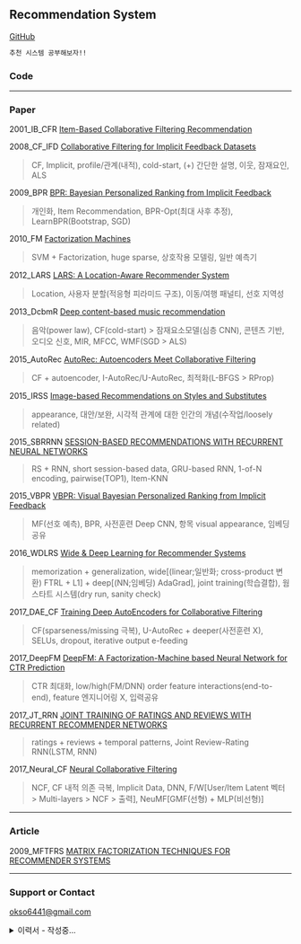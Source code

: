 ## Recommendation System
[GitHub](https://github.com/okso6441-ksh/RecommendationSystem/edit/main/README.md) 

```markdown
추천 시스템 공부해보자!!
```

### Code  


---

### Paper
2001_IB_CFR [Item-Based Collaborative Filtering Recommendation](https://github.com/okso6441-ksh/RecommendationSystem/tree/main/paper/2001_IB_CFR/README.md)
>   

2008_CF_IFD [Collaborative Filtering for Implicit Feedback Datasets](https://github.com/okso6441-ksh/RecommendationSystem/tree/main/paper/2008_CF_IFD/README.md)
> CF, Implicit, profile/관계(내적), cold-start, (+) 간단한 설명, 이웃, 잠재요인, ALS  

2009_BPR [BPR: Bayesian Personalized Ranking from Implicit Feedback](https://github.com/okso6441-ksh/RecommendationSystem/tree/main/paper/2009_BPR/README.md)
> 개인화, Item Recommendation, BPR-Opt(최대 사후 추정), LearnBPR(Bootstrap, SGD)
  
2010_FM [Factorization Machines](https://github.com/okso6441-ksh/RecommendationSystem/tree/main/paper/2010_FM/README.md)
> SVM + Factorization, huge sparse, 상호작용 모델링, 일반 예측기  
  
2012_LARS [LARS: A Location-Aware Recommender System](https://github.com/okso6441-ksh/RecommendationSystem/tree/main/paper/2012_LARS/README.md)
> Location, 사용자 분할(적응형 피라미드 구조), 이동/여행 패널티, 선호 지역성  
  
2013_DcbmR [Deep content-based music recommendation](https://github.com/okso6441-ksh/RecommendationSystem/tree/main/paper/2013_DcbmR/README.md)
> 음악(power law), CF(cold-start) > 잠재요소모델(심층 CNN), 콘텐츠 기반, 오디오 신호, MIR, MFCC, WMF(SGD > ALS)  
  
2015_AutoRec [AutoRec: Autoencoders Meet Collaborative Filtering](https://github.com/okso6441-ksh/RecommendationSystem/tree/main/paper/2015_AutoRec/README.md)
> CF + autoencoder, I-AutoRec/U-AutoRec, 최적화(L-BFGS > RProp)  
  
2015_IRSS [Image-based Recommendations on Styles and Substitutes](https://github.com/okso6441-ksh/RecommendationSystem/tree/main/paper/2015_IRSS/README.md)
> appearance, 대안/보완, 시각적 관계에 대한 인간의 개념(수작업/loosely related)  
  
2015_SBRRNN [SESSION-BASED RECOMMENDATIONS WITH RECURRENT NEURAL NETWORKS](https://github.com/okso6441-ksh/RecommendationSystem/tree/main/paper/2015_SBRRNN/README.md)
> RS + RNN, short session-based data, GRU-based RNN, 1-of-N encoding, pairwise(TOP1), Item-KNN  
  
2015_VBPR [VBPR: Visual Bayesian Personalized Ranking from Implicit Feedback](https://github.com/okso6441-ksh/RecommendationSystem/tree/main/paper/2015_VBPR/README.md)
> MF(선호 예측), BPR, 사전훈련 Deep CNN, 항목 visual appearance, 임베딩 공유  
  
2016_WDLRS [Wide & Deep Learning for Recommender Systems](https://github.com/okso6441-ksh/RecommendationSystem/tree/main/paper/2016_WDLRS/README.md)
> memorization + generalization, wide[(linear;일반화; cross-product 변환) FTRL + L1] + deep[(NN;임베딩) AdaGrad], joint training(학습결합), 웜 스타트 시스템(dry run, sanity check)  
  
2017_DAE_CF [Training Deep AutoEncoders for Collaborative Filtering](https://github.com/okso6441-ksh/RecommendationSystem/tree/main/paper/2017_DAE_CF/README.md)
> CF(sparseness/missing 극복), U-AutoRec + deeper(사전훈련 X), SELUs, dropout, iterative output e-feeding  
  
2017_DeepFM [DeepFM: A Factorization-Machine based Neural Network for CTR Prediction](https://github.com/okso6441-ksh/RecommendationSystem/tree/main/paper/2017_DeepFM/README.md)
> CTR 최대화, low/high(FM/DNN) order feature interactions(end-to-end), feature 엔지니어링 X, 입력공유  
  
2017_JT_RRN [JOINT TRAINING OF RATINGS AND REVIEWS WITH RECURRENT RECOMMENDER NETWORKS](https://github.com/okso6441-ksh/RecommendationSystem/tree/main/paper/2017_JT_RRN/README.md)
> ratings + reviews + temporal patterns, Joint Review-Rating RNN(LSTM, RNN)  
  
2017_Neural_CF [Neural Collaborative Filtering](https://github.com/okso6441-ksh/RecommendationSystem/tree/main/paper/2017_Neural_CF/README.md)
> NCF, CF 내적 의존 극복, Implicit Data, DNN, F/W[User/Item Latent 벡터 > Multi-layers > NCF > 출력], NeuMF[GMF(선형) + MLP(비선형)]  
  
---  

### Article
2009_MFTFRS [MATRIX FACTORIZATION TECHNIQUES FOR RECOMMENDER SYSTEMS](https://github.com/okso6441-ksh/RecommendationSystem/tree/main/article/2009_MFTFRS/README.md)

---

### Support or Contact
okso6441@gmail.com  
<details>
    <summary>이력서 - 작성중...</summary>
    <div>
자격: 정보처리기사, 정보관리기술사, 정보시스템 수석감리원, 정보통신 특급감리원    


학력: 석사(2021.08 졸업예정): 인공지능 전공    

이력: 2011 ~ 2015(SI), 2015 ~ 현재(프리랜서)  

기술: (웹) 자바, 전자정부F/W, RDB(오라클, MSSQL, MYSQL) 
    </div>
</deatils>  
